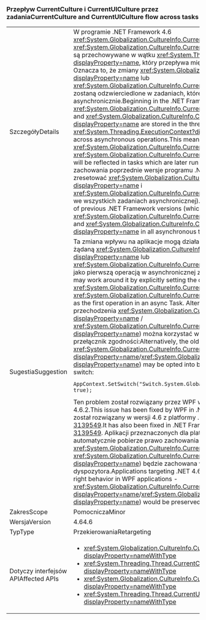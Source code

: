 ### <a name="currentculture-and-currentuiculture-flow-across-tasks"></a><span data-ttu-id="72870-101">Przepływ CurrentCulture i CurrentUICulture przez zadania</span><span class="sxs-lookup"><span data-stu-id="72870-101">CurrentCulture and CurrentUICulture flow across tasks</span></span>

|   |   |
|---|---|
|<span data-ttu-id="72870-102">Szczegóły</span><span class="sxs-lookup"><span data-stu-id="72870-102">Details</span></span>|<span data-ttu-id="72870-103">W programie .NET Framework 4.6 <xref:System.Globalization.CultureInfo.CurrentCulture?displayProperty=name> i <xref:System.Globalization.CultureInfo.CurrentUICulture?displayProperty=name> są przechowywane w wątku <xref:System.Threading.ExecutionContext?displayProperty=name>, który przepływa między operacji asynchronicznych. Oznacza to, że zmiany <xref:System.Globalization.CultureInfo.CurrentCulture?displayProperty=name> lub <xref:System.Globalization.CultureInfo.CurrentUICulture?displayProperty=name> zostaną odzwierciedlone w zadaniach, które są później uruchamiane asynchronicznie.</span><span class="sxs-lookup"><span data-stu-id="72870-103">Beginning in the .NET Framework 4.6, <xref:System.Globalization.CultureInfo.CurrentCulture?displayProperty=name> and <xref:System.Globalization.CultureInfo.CurrentUICulture?displayProperty=name> are stored in the thread's <xref:System.Threading.ExecutionContext?displayProperty=name>, which flows across asynchronous operations.This means that changes to <xref:System.Globalization.CultureInfo.CurrentCulture?displayProperty=name> or <xref:System.Globalization.CultureInfo.CurrentUICulture?displayProperty=name> will be reflected in tasks which are later run asynchronously.</span></span> <span data-ttu-id="72870-104">Różni się to od zachowania poprzednie wersje programu .NET Framework (które może zresetować <xref:System.Globalization.CultureInfo.CurrentCulture?displayProperty=name> i <xref:System.Globalization.CultureInfo.CurrentUICulture?displayProperty=name> we wszystkich zadaniach asynchronicznej).</span><span class="sxs-lookup"><span data-stu-id="72870-104">This is different from the behavior of previous .NET Framework versions (which would reset <xref:System.Globalization.CultureInfo.CurrentCulture?displayProperty=name> and <xref:System.Globalization.CultureInfo.CurrentUICulture?displayProperty=name> in all asynchronous tasks).</span></span>|
|<span data-ttu-id="72870-105">Sugestia</span><span class="sxs-lookup"><span data-stu-id="72870-105">Suggestion</span></span>|<span data-ttu-id="72870-106">Ta zmiana wpływu na aplikacje mogą działać wokół niego, jawnie ustawiając żądaną <xref:System.Globalization.CultureInfo.CurrentCulture?displayProperty=name> lub <xref:System.Globalization.CultureInfo.CurrentUICulture?displayProperty=name> jako pierwszą operacją w asynchronicznej zadań.</span><span class="sxs-lookup"><span data-stu-id="72870-106">Apps affected by this change may work around it by explicitly setting the desired <xref:System.Globalization.CultureInfo.CurrentCulture?displayProperty=name> or <xref:System.Globalization.CultureInfo.CurrentUICulture?displayProperty=name> as the first operation in an async Task.</span></span> <span data-ttu-id="72870-107">Alternatywnie stare zachowanie (nie przechodzenia <xref:System.Globalization.CultureInfo.CurrentCulture?displayProperty=name> / <xref:System.Globalization.CultureInfo.CurrentUICulture?displayProperty=name>) można korzystać w ustawiając następujący przełącznik zgodności:</span><span class="sxs-lookup"><span data-stu-id="72870-107">Alternatively, the old behavior (of not flowing <xref:System.Globalization.CultureInfo.CurrentCulture?displayProperty=name>/<xref:System.Globalization.CultureInfo.CurrentUICulture?displayProperty=name>) may be opted into by setting the following compatibility switch:</span></span><pre><code class="language-C#">AppContext.SetSwitch(&quot;Switch.System.Globalization.NoAsyncCurrentCulture&quot;, true);&#13;&#10;</code></pre><span data-ttu-id="72870-108">Ten problem został rozwiązany przez WPF w programie .NET Framework 4.6.2.</span><span class="sxs-lookup"><span data-stu-id="72870-108">This issue has been fixed by WPF in .NET Framework 4.6.2.</span></span> <span data-ttu-id="72870-109">Również został rozwiązany w wersji 4.6 z platformy .NET, 4.6.1 za pośrednictwem [KB 3139549](https://support.microsoft.com/kb/3139549).</span><span class="sxs-lookup"><span data-stu-id="72870-109">It has also been fixed in .NET Frameworks 4.6, 4.6.1 through [KB 3139549](https://support.microsoft.com/kb/3139549).</span></span> <span data-ttu-id="72870-110">Aplikacji przeznaczonych dla platformy .NET 4.6 lub nowszy automatycznie pobierze prawo zachowania w aplikacjach WPF - <xref:System.Globalization.CultureInfo.CurrentCulture?displayProperty=name> / <xref:System.Globalization.CultureInfo.CurrentUICulture?displayProperty=name>) będzie zachowana w operacji dyspozytora.</span><span class="sxs-lookup"><span data-stu-id="72870-110">Applications targeting .NET 4.6 or later will automatically get the right behavior in WPF applications - <xref:System.Globalization.CultureInfo.CurrentCulture?displayProperty=name>/<xref:System.Globalization.CultureInfo.CurrentUICulture?displayProperty=name>) would be preserved across Dispatcher operations.</span></span>|
|<span data-ttu-id="72870-111">Zakres</span><span class="sxs-lookup"><span data-stu-id="72870-111">Scope</span></span>|<span data-ttu-id="72870-112">Pomocnicza</span><span class="sxs-lookup"><span data-stu-id="72870-112">Minor</span></span>|
|<span data-ttu-id="72870-113">Wersja</span><span class="sxs-lookup"><span data-stu-id="72870-113">Version</span></span>|<span data-ttu-id="72870-114">4.6</span><span class="sxs-lookup"><span data-stu-id="72870-114">4.6</span></span>|
|<span data-ttu-id="72870-115">Typ</span><span class="sxs-lookup"><span data-stu-id="72870-115">Type</span></span>|<span data-ttu-id="72870-116">Przekierowania</span><span class="sxs-lookup"><span data-stu-id="72870-116">Retargeting</span></span>|
|<span data-ttu-id="72870-117">Dotyczy interfejsów API</span><span class="sxs-lookup"><span data-stu-id="72870-117">Affected APIs</span></span>|<ul><li><xref:System.Globalization.CultureInfo.CurrentCulture?displayProperty=nameWithType></li><li><xref:System.Threading.Thread.CurrentCulture?displayProperty=nameWithType></li><li><xref:System.Globalization.CultureInfo.CurrentUICulture?displayProperty=nameWithType></li><li><xref:System.Threading.Thread.CurrentUICulture?displayProperty=nameWithType></li></ul>|

